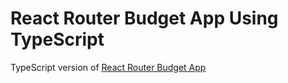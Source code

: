 # React Router Budget App Using TypeScript
TypeScript version of [React Router Budget App](https://github.com/coding-in-public/react-router-budget-app)
